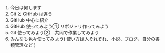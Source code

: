 
1. 今日は何します
1. Git と GitHub は違う
1. GitHub 中心に紹介
1. GitHub 使ってみよう① リポジトリ作ってみよう
1. Git 使ってみよう②　共同で作業してみよう
1. みんなも色々使ってみよう( 使い方は人それぞれ、小説、ブログ、自分の書類管理など )
